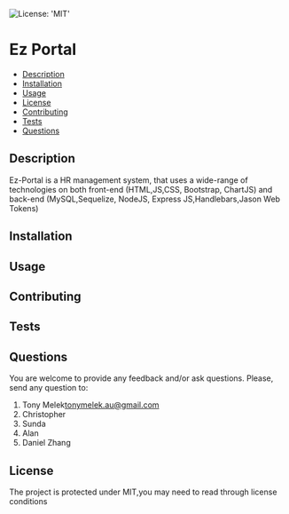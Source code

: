 ![License: 'MIT'](https://img.shields.io/badge/License-MIT-yellow.svg)
# Ez Portal
* [Description](#description)
* [Installation](#installation)
* [Usage](#usage)
* [License](#license)
* [Contributing](#contributing)
* [Tests](#tests)
* [Questions](#questions)
## Description
Ez-Portal is a HR management system, that uses a wide-range of technologies on both front-end (HTML,JS,CSS, Bootstrap, ChartJS) and back-end (MySQL,Sequelize, NodeJS, Express JS,Handlebars,Jason Web Tokens)
## Installation

## Usage

## Contributing

## Tests

## Questions
You are welcome to provide any feedback and/or ask questions.
Please, send any question to:
1. Tony Melek[tonymelek.au@gmail.com](mailto:tonymelek.au@gmail.com)
2. Christopher
3. Sunda
4. Alan
5. Daniel Zhang

## License
The project is protected under MIT,you may need to read through license conditions
